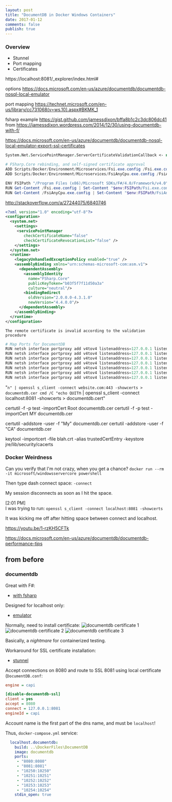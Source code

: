 ```yaml
---
layout: post
title: "DocumentDB in Docker Windows Containers"
date: 2017-01-12
comments: false
publish: true
---
```


### Overview

 * Stunnel
 * Port mapping
 * Certificates

 https://localhost:8081/_explorer/index.html#

options
https://docs.microsoft.com/en-us/azure/documentdb/documentdb-nosql-local-emulator

port mapping
https://technet.microsoft.com/en-us/library/cc731068(v=ws.10).aspx#BKMK_1

fsharp example
https://gist.github.com/jamessdixon/bffa8b1c2c3dc806dc41
from
https://jamessdixon.wordpress.com/2014/12/30/using-documentdb-with-f/

https://docs.microsoft.com/en-us/azure/documentdb/documentdb-nosql-local-emulator-export-ssl-certificates

```fsharp
System.Net.ServicePointManager.ServerCertificateValidationCallback <- new Net.Security.RemoteCertificateValidationCallback(fun _ _ _ _ -> true)
```

```powershell
# FSharp.Core rebinding, and self-signed certificate approval
ADD Scripts/Docker/Environment/Microservices/Fsi.exe.config /Fsi.exe.config
ADD Scripts/Docker/Environment/Microservices/FsiAnyCpu.exe.config /FsiAnyCpu.exe.config

ENV FSIPath "/Program Files (x86)/Microsoft SDKs/F#/4.0/Framework/v4.0"
RUN Get-Content /Fsi.exe.config | Set-Content "$env:FSIPath/Fsi.exe.config"
RUN Get-Content /FsiAnyCpu.exe.config | Set-Content "$env:FSIPath/FsiAnyCpu.exe.config"
```

http://stackoverflow.com/a/27244075/6840746

```xml
<?xml version="1.0" encoding="utf-8"?>
<configuration>
  <system.net>
    <settings>
     <servicePointManager
        checkCertificateName="false"
        checkCertificateRevocationList="false" />
    </settings>
  </system.net>
  <runtime>
    <legacyUnhandledExceptionPolicy enabled="true" />
    <assemblyBinding xmlns="urn:schemas-microsoft-com:asm.v1">
      <dependentAssembly>
        <assemblyIdentity
          name="FSharp.Core"
          publicKeyToken="b03f5f7f11d50a3a"
          culture="neutral"/>
        <bindingRedirect
          oldVersion="2.0.0.0-4.3.1.0"
          newVersion="4.4.0.0"/>
      </dependentAssembly>
    </assemblyBinding>
  </runtime>
</configuration>
```

`The remote certificate is invalid according to the validation procedure`

```powershell
# Map Ports for DocumentDB
RUN netsh interface portproxy add v4tov4 listenaddress=127.0.0.1 listenport=8080 connectaddress=documentdb connectport=8080 protocol=tcp
RUN netsh interface portproxy add v4tov4 listenaddress=127.0.0.1 listenport=8081 connectaddress=documentdb connectport=28081 protocol=tcp
RUN netsh interface portproxy add v4tov4 listenaddress=127.0.0.1 listenport=10250 connectaddress=documentdb connectport=20250 protocol=tcp
RUN netsh interface portproxy add v4tov4 listenaddress=127.0.0.1 listenport=10251 connectaddress=documentdb connectport=20251 protocol=tcp
RUN netsh interface portproxy add v4tov4 listenaddress=127.0.0.1 listenport=10252 connectaddress=documentdb connectport=20252 protocol=tcp
RUN netsh interface portproxy add v4tov4 listenaddress=127.0.0.1 listenport=10253 connectaddress=documentdb connectport=20253 protocol=tcp
RUN netsh interface portproxy add v4tov4 listenaddress=127.0.0.1 listenport=10254 connectaddress=documentdb connectport=20254 protocol=tcp
```


"`n" | openssl s_client -connect website.com:443 -showcerts > documentdb.cer
cmd /C "echo QUIT`n | openssl s_client -connect localhost:8081 -showcerts > documentdb.cert"

certutil -f -p test -importCert Root documentdb.cer
certutil -f -p test -importCert MY documentdb.cer


certutil -addstore -user -f "My" documentdb.cer
certutil -addstore -user -f "CA" documentdb.cer

keytool -importcert -file blah.crt -alias trustedCertEntry -keystore jre/lib/security/cacerts

### Docker Weirdness

Can you verify that I'm not crazy, when you get a chance?
`docker run --rm -it microsoft/windowsservercore powershell`

Then type dash connect space:
`-connect `

My session disconnects as soon as I hit the space.

[2:01 PM]  
I was trying to run:
`openssl s_client -connect localhost:8081 -showcerts`

It was kicking me off after hitting space between connect and localhost.

https://youtu.be/1-rzKH5CFTk




https://docs.microsoft.com/en-us/azure/documentdb/documentdb-performance-tips







## from before


### documentdb

Great with F#:
* [with fsharp](https://jamessdixon.wordpress.com/2014/12/30/using-documentdb-with-f/)

Designed for localhost only:
* [emulator](https://docs.microsoft.com/en-us/azure/documentdb/documentdb-nosql-local-emulator)

Normally, need to install certificate:
![documentdb certificate 1](documentdb-certificate-1.png)
![documentdb certificate 2](documentdb-certificate-2.png)
![documentdb certificate 3](documentdb-certificate-3.png)

Basically, a _nightmare_ for containerized testing.

Workaround for SSL certificate installation:

* [stunnel](https://www.stunnel.org/downloads.html)

Accept connections on 8080 and route to SSL 8081 using local certificate (`DocumentDB.conf`:

``` ini
engine = capi

[disable-documentdb-ssl]
client = yes
accept = 8080
connect = 127.0.0.1:8081
engineId = capi
```

Account name is the first part of the dns name, and must be `localhost`!

Thus, `docker-compose.yml` service:

``` yaml
  localhost.documentdb:
    build: ..\DockerFiles\DocumentDB
    image: documentdb
    ports:
     - "8080:8080"
     - "8081:8081"
     - "10250:10250"
     - "10251:10251"
     - "10252:10252"
     - "10253:10253"
     - "10254:10254"
    stdin_open: true
```